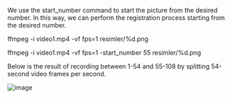 We use the start_number command to start the picture from the desired number. In this way, we can perform the registration process starting from the desired number. 

ffmpeg -i video1.mp4 -vf fps=1 resimler/%d.png
 
ffmpeg -i video1.mp4 -vf fps=1 -start_number 55 resimler/%d.png

Below is the result of recording between 1-54 and 55-108 by splitting 54-second video frames per second.

![image](https://user-images.githubusercontent.com/6264787/199658800-089e779d-78e5-4760-9b5c-94a07ce7bcd7.png)
